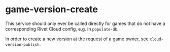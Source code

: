 # game-version-create

This service should only ever be called directly for games that do not have a corresponding Rivet Cloud config, e.g. in `populate-db`.

In order to create a new version at the request of a game owner, see `cloud-version-publish`.


